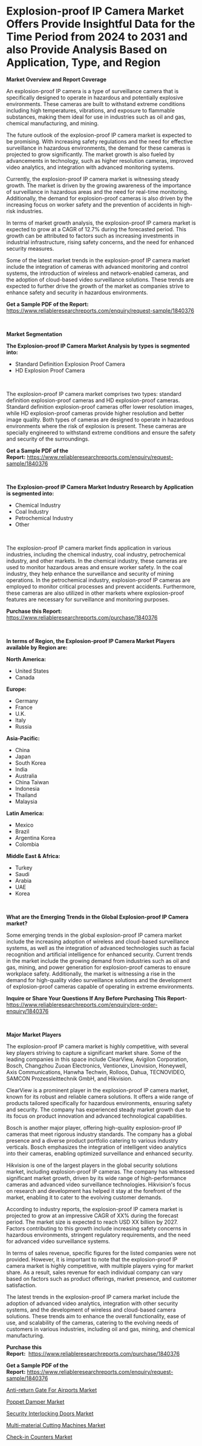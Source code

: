 <p><h1>Explosion-proof IP Camera Market Offers Provide Insightful Data for the Time Period from 2024 to 2031 and also Provide Analysis Based on Application, Type, and Region</h1></p><p><strong>Market Overview and Report Coverage</strong></p>
<p><p>An explosion-proof IP camera is a type of surveillance camera that is specifically designed to operate in hazardous and potentially explosive environments. These cameras are built to withstand extreme conditions including high temperatures, vibrations, and exposure to flammable substances, making them ideal for use in industries such as oil and gas, chemical manufacturing, and mining.</p><p>The future outlook of the explosion-proof IP camera market is expected to be promising. With increasing safety regulations and the need for effective surveillance in hazardous environments, the demand for these cameras is projected to grow significantly. The market growth is also fueled by advancements in technology, such as higher resolution cameras, improved video analytics, and integration with advanced monitoring systems.</p><p>Currently, the explosion-proof IP camera market is witnessing steady growth. The market is driven by the growing awareness of the importance of surveillance in hazardous areas and the need for real-time monitoring. Additionally, the demand for explosion-proof cameras is also driven by the increasing focus on worker safety and the prevention of accidents in high-risk industries.</p><p>In terms of market growth analysis, the explosion-proof IP camera market is expected to grow at a CAGR of 12.7% during the forecasted period. This growth can be attributed to factors such as increasing investments in industrial infrastructure, rising safety concerns, and the need for enhanced security measures. </p><p>Some of the latest market trends in the explosion-proof IP camera market include the integration of cameras with advanced monitoring and control systems, the introduction of wireless and network-enabled cameras, and the adoption of cloud-based video surveillance solutions. These trends are expected to further drive the growth of the market as companies strive to enhance safety and security in hazardous environments.</p></p>
<p><strong>Get a Sample PDF of the Report:</strong> <a href="https://www.reliableresearchreports.com/enquiry/request-sample/1840376">https://www.reliableresearchreports.com/enquiry/request-sample/1840376</a></p>
<p>&nbsp;</p>
<p><strong>Market Segmentation</strong></p>
<p><strong>The Explosion-proof IP Camera Market Analysis by types is segmented into:</strong></p>
<p><ul><li>Standard Definition Explosion Proof Camera</li><li>HD Explosion Proof Camera</li></ul></p>
<p>&nbsp;</p>
<p><p>The explosion-proof IP camera market comprises two types: standard definition explosion-proof cameras and HD explosion-proof cameras. Standard definition explosion-proof cameras offer lower resolution images, while HD explosion-proof cameras provide higher resolution and better image quality. Both types of cameras are designed to operate in hazardous environments where the risk of explosion is present. These cameras are specially engineered to withstand extreme conditions and ensure the safety and security of the surroundings.</p></p>
<p><strong>Get a Sample PDF of the Report:</strong>&nbsp;<a href="https://www.reliableresearchreports.com/enquiry/request-sample/1840376">https://www.reliableresearchreports.com/enquiry/request-sample/1840376</a></p>
<p>&nbsp;</p>
<p><strong>The Explosion-proof IP Camera Market Industry Research by Application is segmented into:</strong></p>
<p><ul><li>Chemical Industry</li><li>Coal Industry</li><li>Petrochemical Industry</li><li>Other</li></ul></p>
<p>&nbsp;</p>
<p><p>The explosion-proof IP camera market finds application in various industries, including the chemical industry, coal industry, petrochemical industry, and other markets. In the chemical industry, these cameras are used to monitor hazardous areas and ensure worker safety. In the coal industry, they help enhance the surveillance and security of mining operations. In the petrochemical industry, explosion-proof IP cameras are employed to monitor critical processes and prevent accidents. Furthermore, these cameras are also utilized in other markets where explosion-proof features are necessary for surveillance and monitoring purposes.</p></p>
<p><strong>Purchase this Report:</strong>&nbsp; <a href="https://www.reliableresearchreports.com/purchase/1840376">https://www.reliableresearchreports.com/purchase/1840376</a></p>
<p>&nbsp;</p>
<p><strong>In terms of Region, the Explosion-proof IP Camera Market Players available by Region are:</strong></p>
<p>
    <p> <strong> North America: </strong>
        <ul>
            <li>United States</li>
            <li>Canada</li>
        </ul>
        </p> 
    <p> <strong> Europe: </strong>
        <ul>
            <li>Germany</li>
            <li>France</li>
            <li>U.K.</li>
            <li>Italy</li>
            <li>Russia</li>
        </ul>
        </p> 
    <p> <strong> Asia-Pacific: </strong>
        <ul>
            <li>China</li>
            <li>Japan</li>
            <li>South Korea</li>
            <li>India</li>
            <li>Australia</li>
            <li>China Taiwan</li>
            <li>Indonesia</li>
            <li>Thailand</li>
            <li>Malaysia</li>
        </ul>
        </p> 
    <p> <strong> Latin America: </strong>
        <ul>
            <li>Mexico</li>
            <li>Brazil</li>
            <li>Argentina Korea</li>
            <li>Colombia</li>
        </ul>
        </p> 
    <p> <strong> Middle East & Africa: </strong>
        <ul>
            <li>Turkey</li>
            <li>Saudi</li>
            <li>Arabia</li>
            <li>UAE</li>
            <li>Korea</li>
        </ul>
    </p>
    </p>
<p>&nbsp;</p>
<p><strong>What are the Emerging Trends in the Global Explosion-proof IP Camera market?</strong></p>
<p><p>Some emerging trends in the global explosion-proof IP camera market include the increasing adoption of wireless and cloud-based surveillance systems, as well as the integration of advanced technologies such as facial recognition and artificial intelligence for enhanced security. Current trends in the market include the growing demand from industries such as oil and gas, mining, and power generation for explosion-proof cameras to ensure workplace safety. Additionally, the market is witnessing a rise in the demand for high-quality video surveillance solutions and the development of explosion-proof cameras capable of operating in extreme environments.</p></p>
<p><strong>Inquire or Share Your Questions If Any Before Purchasing This Report</strong>- <a href="https://www.reliableresearchreports.com/enquiry/pre-order-enquiry/1840376">https://www.reliableresearchreports.com/enquiry/pre-order-enquiry/1840376</a></p>
<p>&nbsp;</p>
<p><strong>Major Market Players</strong></p>
<p><p>The explosion-proof IP camera market is highly competitive, with several key players striving to capture a significant market share. Some of the leading companies in this space include ClearView, Avigilon Corporation, Bosch, Changzhou Zuoan Electronics, Ventionex, Linovision, Honeywell, Axis Communications, Hanwha Techwin, Rolloos, Dahua, TECNOVIDEO, SAMCON Prozessleittechnik GmbH, and Hikvision.</p><p>ClearView is a prominent player in the explosion-proof IP camera market, known for its robust and reliable camera solutions. It offers a wide range of products tailored specifically for hazardous environments, ensuring safety and security. The company has experienced steady market growth due to its focus on product innovation and advanced technological capabilities.</p><p>Bosch is another major player, offering high-quality explosion-proof IP cameras that meet rigorous industry standards. The company has a global presence and a diverse product portfolio catering to various industry verticals. Bosch emphasizes the integration of intelligent video analytics into their cameras, enabling optimized surveillance and enhanced security.</p><p>Hikvision is one of the largest players in the global security solutions market, including explosion-proof IP cameras. The company has witnessed significant market growth, driven by its wide range of high-performance cameras and advanced video surveillance technologies. Hikvision's focus on research and development has helped it stay at the forefront of the market, enabling it to cater to the evolving customer demands.</p><p>According to industry reports, the explosion-proof IP camera market is projected to grow at an impressive CAGR of XX% during the forecast period. The market size is expected to reach USD XX billion by 2027. Factors contributing to this growth include increasing safety concerns in hazardous environments, stringent regulatory requirements, and the need for advanced video surveillance systems.</p><p>In terms of sales revenue, specific figures for the listed companies were not provided. However, it is important to note that the explosion-proof IP camera market is highly competitive, with multiple players vying for market share. As a result, sales revenue for each individual company can vary based on factors such as product offerings, market presence, and customer satisfaction.</p><p>The latest trends in the explosion-proof IP camera market include the adoption of advanced video analytics, integration with other security systems, and the development of wireless and cloud-based camera solutions. These trends aim to enhance the overall functionality, ease of use, and scalability of the cameras, catering to the evolving needs of customers in various industries, including oil and gas, mining, and chemical manufacturing.</p></p>
<p><strong>Purchase this Report:</strong>&nbsp;&nbsp;<a href="https://www.reliableresearchreports.com/purchase/1840376">https://www.reliableresearchreports.com/purchase/1840376</a></p>
<p></p>
<p><strong>Get a Sample PDF of the Report:</strong>&nbsp;<a href="https://www.reliableresearchreports.com/enquiry/request-sample/1840376">https://www.reliableresearchreports.com/enquiry/request-sample/1840376</a></p>
<p><p><a href="https://github.com/rexevange/Market-Research-Report-List-2/blob/main/anti-return-gate-for-airports-market.md">Anti-return Gate For Airports Market</a></p><p><a href="https://github.com/ashepherd82/Market-Research-Report-List-2/blob/main/poppet-damper-market.md">Poppet Damper Market</a></p><p><a href="https://github.com/lilstefpacute/Market-Research-Report-List-2/blob/main/security-interlocking-doors-market.md">Security Interlocking Doors Market</a></p><p><a href="https://github.com/AKSHATREPORTPRIME/Market-Research-Report-List-2/blob/main/multi-material-cutting-machines-market.md">Multi-material Cutting Machines Market</a></p><p><a href="https://github.com/FassouRP/Market-Research-Report-List-2/blob/main/check-in-counters-market.md">Check-in Counters Market</a></p></p>